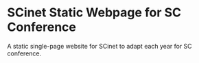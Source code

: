 # SCinet Static Webpage for SC Conference

A static single-page website for SCinet to adapt each year for SC conference.

